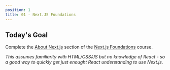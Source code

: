 ```yaml
---
position: 1
title: 01 - Next.JS Foundations
---
```


## Today's Goal

Complete the [About Next.js](https://nextjs.org/learn/foundations/about-nextjs) section of the [Next.js Foundations](https://nextjs.org/learn/foundations/) course.

_This assumes familiarity with HTML/CSS/JS but no knowledge of React - so a good way to quickly get just enought React understanding to use Next.js_.